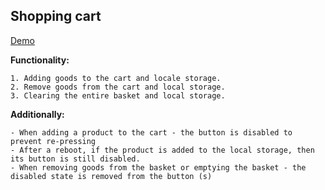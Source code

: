 ## Shopping cart
[Demo](https://developer-nagoev.github.io/dev-apps/shopping-cart/index.html)


**Functionality:**



    1. Adding goods to the cart and locale storage.
    2. Remove goods from the cart and local storage.
    3. Clearing the entire basket and local storage.



**Additionally:**

    - When adding a product to the cart - the button is disabled to prevent re-pressing
    - After a reboot, if the product is added to the local storage, then its button is still disabled.
    - When removing goods from the basket or emptying the basket - the disabled state is removed from the button (s)
